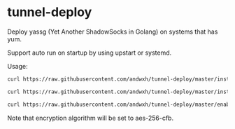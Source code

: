 # tunnel-deploy

Deploy yassg (Yet Another ShadowSocks in Golang) on systems that has yum.

Support auto run on startup by using upstart or systemd.

Usage:
```bash
curl https://raw.githubusercontent.com/andwxh/tunnel-deploy/master/install-with-yum.sh |sudo -i bash -s <password> <port>

curl https://raw.githubusercontent.com/andwxh/tunnel-deploy/master/install-new-kernel-centos7.sh |sudo bash -s

curl https://raw.githubusercontent.com/andwxh/tunnel-deploy/master/enable-bbr.sh |sudo bash -s
```

Note that encryption algorithm will be set to aes-256-cfb.
